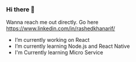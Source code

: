 ### Hi there 👋

Wanna reach me out directly. Go here https://www.linkedin.com/in/rashedkhanarif/

- I’m currently working on React
- I’m currently learning  Node.js and React Native
- I'm Currently learning Micro Service
